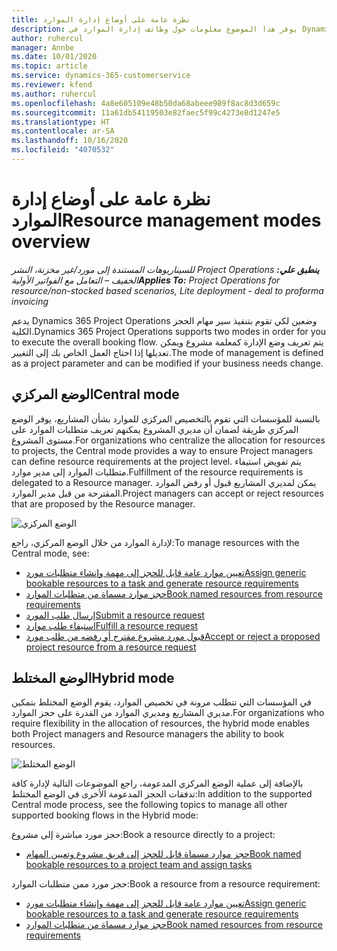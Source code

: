 ```yaml
---
title: نظرة عامة على أوضاع إدارة الموارد
description: يوفر هذا الموضوع معلومات حول وظائف إدارة الموارد في Dynamics 365 Project Operations.
author: ruhercul
manager: Annbe
ms.date: 10/01/2020
ms.topic: article
ms.service: dynamics-365-customerservice
ms.reviewer: kfend
ms.author: ruhercul
ms.openlocfilehash: 4a8e605109e48b50da68abeee989f8ac8d3d659c
ms.sourcegitcommit: 11a61db54119503e82faec5f99c4273e8d1247e5
ms.translationtype: HT
ms.contentlocale: ar-SA
ms.lasthandoff: 10/16/2020
ms.locfileid: "4070532"
---
```

# <a name="resource-management-modes-overview"></a><span data-ttu-id="0cfa1-103">نظرة عامة على أوضاع إدارة الموارد</span><span class="sxs-lookup"><span data-stu-id="0cfa1-103">Resource management modes overview</span></span>

<span data-ttu-id="0cfa1-104">_**ينطبق علي:** ‏‫Project Operations للسيناريوهات المستندة إلى مورد/غير مخزنة‬، ‏‫النشر الخفيف – التعامل مع الفواتير الأولية‬_</span><span class="sxs-lookup"><span data-stu-id="0cfa1-104">_**Applies To:** Project Operations for resource/non-stocked based scenarios, Lite deployment - deal to proforma invoicing_</span></span>


<span data-ttu-id="0cfa1-105">يدعم Dynamics 365 Project Operations وضعين لكي تقوم بتنفيذ سير مهام الحجز الكلية.</span><span class="sxs-lookup"><span data-stu-id="0cfa1-105">Dynamics 365 Project Operations supports two modes in order for you to execute the overall booking flow.</span></span> <span data-ttu-id="0cfa1-106">يتم تعريف وضع الإدارة كمعلمة مشروع ويمكن تعديلها إذا احتاج العمل الخاص بك إلى التغيير.</span><span class="sxs-lookup"><span data-stu-id="0cfa1-106">The mode of management is defined as a project parameter and can be modified if your business needs change.</span></span>    

## <a name="central-mode"></a><span data-ttu-id="0cfa1-107">الوضع المركزي</span><span class="sxs-lookup"><span data-stu-id="0cfa1-107">Central mode</span></span>
<span data-ttu-id="0cfa1-108">بالنسبة للمؤسسات التي تقوم بالتخصيص المركزي للموارد بشأن المشاريع، يوفر الوضع المركزي طريقة لضمان أن مديري المشروع يمكنهم تعريف متطلبات الموارد على مستوى المشروع.</span><span class="sxs-lookup"><span data-stu-id="0cfa1-108">For organizations who centralize the allocation for resources to projects, the Central mode provides a way to ensure Project managers can define resource requirements at the project level.</span></span> <span data-ttu-id="0cfa1-109">يتم تفويض استيفاء متطلبات الموارد إلى مدير موارد.</span><span class="sxs-lookup"><span data-stu-id="0cfa1-109">Fulfillment of the resource requirements is delegated to a Resource manager.</span></span> <span data-ttu-id="0cfa1-110">يمكن لمديري المشاريع قبول أو رفض الموارد المقترحة من قبل مدير الموارد.</span><span class="sxs-lookup"><span data-stu-id="0cfa1-110">Project managers can accept or reject resources that are proposed by the Resource manager.</span></span>

![الوضع المركزي](./media/resource-management-central.png)

<span data-ttu-id="0cfa1-112">لإدارة الموارد من خلال الوضع المركزي، راجع:</span><span class="sxs-lookup"><span data-stu-id="0cfa1-112">To manage resources with the Central mode, see:</span></span>

- [<span data-ttu-id="0cfa1-113">تعيين موارد عامة قابل للحجز إلى مهمة وإنشاء متطلبات مورد</span><span class="sxs-lookup"><span data-stu-id="0cfa1-113">Assign generic bookable resources to a task and generate resource requirements</span></span>](https://docs.microsoft.com/dynamics365/project-service/assign-generic-bookable-resource)
- [<span data-ttu-id="0cfa1-114">حجز موارد مسماة من متطلبات الموارد</span><span class="sxs-lookup"><span data-stu-id="0cfa1-114">Book named resources from resource requirements</span></span>](https://docs.microsoft.com/dynamics365/project-service/book-named-resource)
- [<span data-ttu-id="0cfa1-115">إرسال طلب المورد</span><span class="sxs-lookup"><span data-stu-id="0cfa1-115">Submit a resource request</span></span>](https://docs.microsoft.com/dynamics365/project-service/submit-resource-request)
- [<span data-ttu-id="0cfa1-116">استيفاء طلب موارد</span><span class="sxs-lookup"><span data-stu-id="0cfa1-116">Fulfill a resource request</span></span>](https://docs.microsoft.com/dynamics365/project-service/resource-management-fulfill-requests)
- [<span data-ttu-id="0cfa1-117">قبول مورد مشروع مقترح أو رفضه من طلب مورد</span><span class="sxs-lookup"><span data-stu-id="0cfa1-117">Accept or reject a proposed project resource from a resource request</span></span>](https://docs.microsoft.com/dynamics365/project-service/accept-reject-proposed-resource)

## <a name="hybrid-mode"></a><span data-ttu-id="0cfa1-118">الوضع المختلط</span><span class="sxs-lookup"><span data-stu-id="0cfa1-118">Hybrid mode</span></span>
<span data-ttu-id="0cfa1-119">في المؤسسات التي تتطلب مرونة في تخصيص الموارد، يقوم الوضع المختلط بتمكين مديري المشاريع ومديري الموارد من القدرة على حجز الموارد.</span><span class="sxs-lookup"><span data-stu-id="0cfa1-119">For organizations who require flexibility in the allocation of resources, the hybrid mode enables both Project managers and Resource managers the ability to book resources.</span></span>

![الوضع المختلط](./media/resource-management-hybrid.png)

<span data-ttu-id="0cfa1-121">بالإضافة إلى عملية الوضع المركزي المدعومة، راجع الموضوعات التالية لإدارة كافة تدفقات الحجز المدعومة الأخرى في الوضع المختلط:</span><span class="sxs-lookup"><span data-stu-id="0cfa1-121">In addition to the supported Central mode process, see the following topics to manage all other supported booking flows in the Hybrid mode:</span></span>

<span data-ttu-id="0cfa1-122">حجز مورد مباشرة إلى مشروع:</span><span class="sxs-lookup"><span data-stu-id="0cfa1-122">Book a resource directly to a project:</span></span>
- [<span data-ttu-id="0cfa1-123">حجز موارد مسماة قابل للحجز إلى فريق مشروع وتعيين المهام</span><span class="sxs-lookup"><span data-stu-id="0cfa1-123">Book named bookable resources to a project team and assign tasks</span></span>](https://docs.microsoft.com/dynamics365/project-service/assign-named-bookable-resource)

<span data-ttu-id="0cfa1-124">حجز مورد ممن متطلبات الموارد:</span><span class="sxs-lookup"><span data-stu-id="0cfa1-124">Book a resource from a resource requirement:</span></span>
- [<span data-ttu-id="0cfa1-125">تعيين موارد عامة قابل للحجز إلى مهمة وإنشاء متطلبات مورد</span><span class="sxs-lookup"><span data-stu-id="0cfa1-125">Assign generic bookable resources to a task and generate resource requirements</span></span>](https://docs.microsoft.com/dynamics365/project-service/assign-generic-bookable-resource)
- [<span data-ttu-id="0cfa1-126">حجز موارد مسماة من متطلبات الموارد</span><span class="sxs-lookup"><span data-stu-id="0cfa1-126">Book named resources from resource requirements</span></span>](https://docs.microsoft.com/dynamics365/project-service/book-named-resource)
